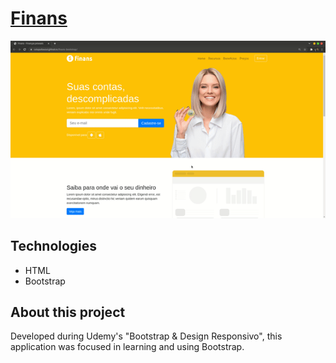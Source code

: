 <h1><a href="https://catapultaazul.github.io/finans-bootstrap/">Finans</a></h1>


<img src="finans.gif">

<h2>Technologies</h2>
<ul>
  <li>HTML</li>
  <li>Bootstrap</li>
</ul>

<h2>About this project</h2>
<p>Developed during Udemy's "Bootstrap &amp; Design Responsivo", this application was focused in learning and using Bootstrap. </p>
